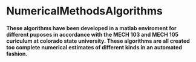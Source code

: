 # NumericalMethodsAlgorithms


#### These algorithms have been developed in a matlab enviroment for different puposes in accordance with the MECH 103 and MECH 105 curiculum at colorado state university. These algorithms are all created too complete numerical estimates of different kinds in an automated fashion.
